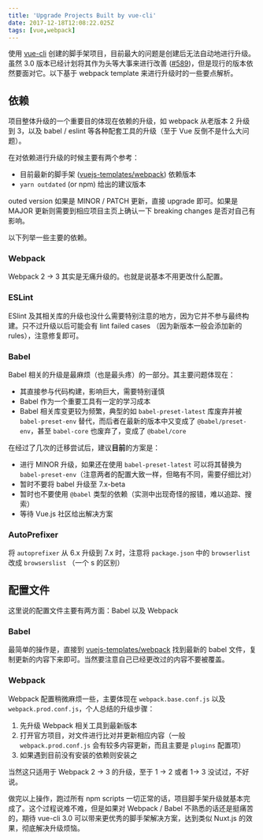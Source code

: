 ```yaml
---
title: 'Upgrade Projects Built by vue-cli'
date: 2017-12-18T12:08:22.025Z
tags: [vue,webpack]
---
```


使用 [vue-cli](https://github.com/vuejs/vue-cli) 创建的脚手架项目，目前最大的问题是创建后无法自动地进行升级。虽然 3.0 版本已经计划将其作为头等大事来进行改善 ([#589](https://github.com/vuejs/vue-cli/issues/589))，但是现行的版本依然要面对它。以下基于 webpack template 来进行升级时的一些要点解析。

<!-- more -->

## 依赖

项目整体升级的一个重要目的体现在依赖的升级，如 webpack 从老版本 2 升级到 3，以及 babel / eslint 等各种配套工具的升级（至于 Vue 反倒不是什么大问题）。

在对依赖进行升级的时候主要有两个参考：

* 目前最新的脚手架 ([vuejs-templates/webpack](https://github.com/vuejs-templates/webpack)) 依赖版本
* `yarn outdated` (or npm) 给出的建议版本

outed version 如果是 MINOR / PATCH 更新，直接 upgrade 即可。如果是 MAJOR 更新则需要到相应项目主页上确认一下 breaking changes 是否对自己有影响。

以下列举一些主要的依赖。

### Webpack

Webpack 2 -> 3 其实是无痛升级的。也就是说基本不用更改什么配置。

### ESLint

ESlint 及其相关库的升级也没什么需要特别注意的地方，因为它并不参与最终构建。只不过升级以后可能会有 lint failed cases （因为新版本一般会添加新的 rules），注意修复即可。

### Babel

Babel 相关的升级是最麻烦（也是最头疼）的一部分。其主要问题体现在：

* 其直接参与代码构建，影响巨大，需要特别谨慎
* Babel 作为一个重要工具有一定的学习成本
* Babel 相关库变更较为频繁，典型的如 `babel-preset-latest` 库废弃并被 `babel-preset-env` 替代，而后者在最新的版本中又变成了 `@babel/preset-env`，甚至 `babel-core` 也废弃了，变成了 `@babel/core`

在经过了几次的迁移尝试后，建议**目前**的方案是：

* 进行 MINOR 升级，如果还在使用 `babel-preset-latest` 可以将其替换为 `babel-preset-env`（注意两者的配置大致一样，但略有不同，需要仔细比对）
* 暂时不要将 babel 升级至 7.x-beta
* 暂时也不要使用 `@babel` 类型的依赖（实测中出现奇怪的报错，难以追踪、搜索）
* 等待 Vue.js 社区给出解决方案

### AutoPrefixer

将 `autoprefixer` 从 6.x 升级到 7.x 时，注意将 `package.json` 中的 `browserlist` 改成 `browserslist` （一个 s 的区别）

## 配置文件

这里说的配置文件主要有两方面：Babel 以及 Webpack

### Babel

最简单的操作是，直接到 [vuejs-templates/webpack](https://github.com/vuejs-templates/webpack) 找到最新的 babel 文件，复制更新的内容下来即可。当然要注意自己已经更改过的内容不要被覆盖。

### Webpack

Webpack 配置稍微麻烦一些，主要体现在 `webpack.base.conf.js` 以及 `webpack.prod.conf.js`，个人总结的升级步骤：

1. 先升级 Webpack 相关工具到最新版本
2. 打开官方项目，对文件进行比对并更新相应内容（一般 `webpack.prod.conf.js` 会有较多内容更新，而且主要是 `plugins` 配置项）
3. 如果遇到目前没有安装的依赖则安装之

当然这只适用于 Webpack 2 -> 3 的升级，至于 1 -> 2 或者 1-> 3 没试过，不好说。

做完以上操作，跑过所有 npm scripts 一切正常的话，项目脚手架升级就基本完成了。这个过程说难不难，但是如果对 Webpack / Babel 不熟悉的话还是挺痛苦的，期待 vue-cli 3.0 可以带来更优秀的脚手架解决方案，达到类似 Nuxt.js 的效果，彻底解决升级烦恼。
